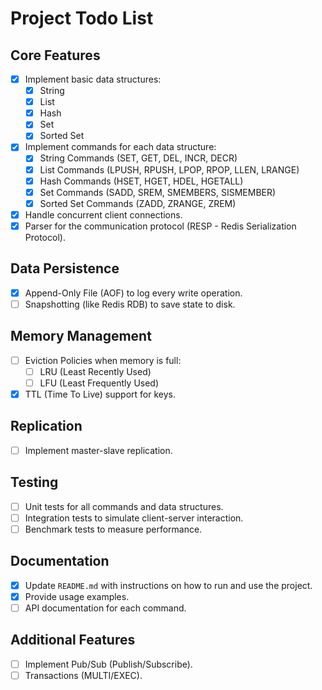 # Project Todo List

## Core Features

- [x] Implement basic data structures:
  - [x] String
  - [x] List
  - [x] Hash
  - [x] Set
  - [x] Sorted Set
- [x] Implement commands for each data structure:
  - [x] String Commands (SET, GET, DEL, INCR, DECR)
  - [x] List Commands (LPUSH, RPUSH, LPOP, RPOP, LLEN, LRANGE)
  - [x] Hash Commands (HSET, HGET, HDEL, HGETALL)
  - [x] Set Commands (SADD, SREM, SMEMBERS, SISMEMBER)
  - [x] Sorted Set Commands (ZADD, ZRANGE, ZREM)
- [x] Handle concurrent client connections.
- [x] Parser for the communication protocol (RESP - Redis Serialization Protocol).

## Data Persistence

- [x] Append-Only File (AOF) to log every write operation.
- [ ] Snapshotting (like Redis RDB) to save state to disk.

## Memory Management

- [ ] Eviction Policies when memory is full:
  - [ ] LRU (Least Recently Used)
  - [ ] LFU (Least Frequently Used)
- [x] TTL (Time To Live) support for keys.

## Replication

- [ ] Implement master-slave replication.

## Testing

- [ ] Unit tests for all commands and data structures.
- [ ] Integration tests to simulate client-server interaction.
- [ ] Benchmark tests to measure performance.

## Documentation

- [x] Update `README.md` with instructions on how to run and use the project.
- [x] Provide usage examples.
- [ ] API documentation for each command.

## Additional Features

- [ ] Implement Pub/Sub (Publish/Subscribe).
- [ ] Transactions (MULTI/EXEC).